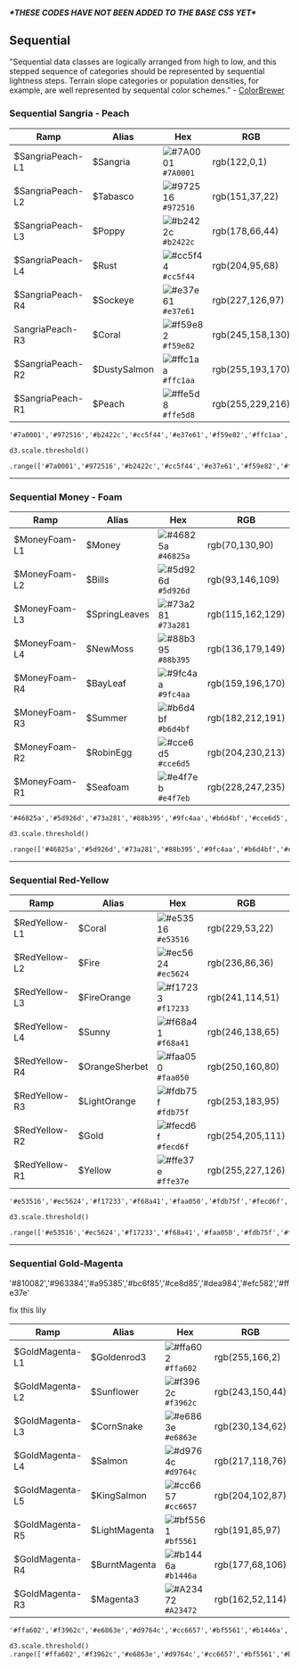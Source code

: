 ##### \*THESE CODES HAVE NOT BEEN ADDED TO THE BASE CSS YET\*

## Sequential

"Sequential data classes are logically arranged from high to low, and this stepped sequence of categories should be represented by sequential lightness steps. Terrain slope categories or population densities, for example, are well represented by sequental color schemes." - [ColorBrewer](https://web.natur.cuni.cz/~langhamr/lectures/vtfg1/mapinfo_2/barvy/colors.html)

### Sequential Sangria - Peach

| Ramp | Alias | Hex | RGB |
| --- | --- | --- | --- |
| $SangriaPeach-L1 | $Sangria | ![\#7A0001](https://placehold.it/15/7A0001/000000?text=+) `#7A0001` | rgb\(122,0,1\) |
| $SangriaPeach-L2 | $Tabasco | ![\#972516](https://placehold.it/15/972516/000000?text=+) `#972516` | rgb(151,37,22) |
| $SangriaPeach-L3 | $Poppy | ![\#b2422c](https://placehold.it/15/b2422c/000000?text=+) `#b2422c` | rgb(178,66,44) |
| $SangriaPeach-L4 | $Rust | ![\#cc5f44](https://placehold.it/15/cc5f44/000000?text=+) `#cc5f44` | rgb(204,95,68)|
| $SangriaPeach-R4 | $Sockeye | ![\#e37e61](https://placehold.it/15/e37e61/000000?text=+) `#e37e61` | rgb(227,126,97) |
| SangriaPeach-R3 | $Coral | ![\#f59e82](https://placehold.it/15/f59e82/000000?text=+) `#f59e82` | rgb(245,158,130) |
| $SangriaPeach-R2 | $DustySalmon | ![\#ffc1aa](https://placehold.it/15/ffc1aa/000000?text=+) `#ffc1aa` | rgb(255,193,170) |
| $SangriaPeach-R1 | $Peach | ![\#ffe5d8](https://placehold.it/15/ffe5d8/000000?text=+) `#ffe5d8` | rgb(255,229,216) |


```
'#7a0001','#972516','#b2422c','#cc5f44','#e37e61','#f59e82','#ffc1aa','#ffe5d8'

```

```
d3.scale.threshold()
    .range(['#7a0001','#972516','#b2422c','#cc5f44','#e37e61','#f59e82','#ffc1aa','#ffe5d8']);
```

---

### Sequential Money - Foam

| Ramp | Alias | Hex | RGB |
| --- | --- | --- | --- |
| $MoneyFoam-L1 | $Money | ![\#46825a](https://placehold.it/15/46825a/000000?text=+) `#46825a` | rgb\(70,130,90\) |
| $MoneyFoam-L2 | $Bills | ![\#5d926d](https://placehold.it/15/5d926d/000000?text=+) `#5d926d` | rgb(93,146,109) |
| $MoneyFoam-L3 | $SpringLeaves | ![\#73a281](https://placehold.it/15/73a281/000000?text=+) `#73a281` | rgb(115,162,129) |
| $MoneyFoam-L4 | $NewMoss | ![\#88b395](https://placehold.it/15/88b395/000000?text=+) `#88b395` | rgb(136,179,149) |
| $MoneyFoam-R4 | $BayLeaf | ![\#9fc4aa](https://placehold.it/15/9fc4aa/000000?text=+) `#9fc4aa` | rgb(159,196,170) |
| $MoneyFoam-R3 | $Summer | ![\#b6d4bf](https://placehold.it/15/b6d4bf/000000?text=+) `#b6d4bf` | rgb(182,212,191) |
| $MoneyFoam-R2 | $RobinEgg | ![\#cce6d5](https://placehold.it/15/cce6d5/000000?text=+) `#cce6d5` | rgb(204,230,213) |
| $MoneyFoam-R1 | $Seafoam | ![\#e4f7eb](https://placehold.it/15/e4f7eb/000000?text=+) `#e4f7eb` | rgb\(228,247,235\) |

```
'#46825a','#5d926d','#73a281','#88b395','#9fc4aa','#b6d4bf','#cce6d5','#e4f7eb'
```

```
d3.scale.threshold()
    .range(['#46825a','#5d926d','#73a281','#88b395','#9fc4aa','#b6d4bf','#cce6d5','#e4f7eb']);
```

---

### Sequential Red-Yellow

| Ramp | Alias | Hex | RGB |
| --- | --- | --- | --- |
| $RedYellow-L1 | $Coral | ![\#e53516](https://placehold.it/15/e53516/000000?text=+) `#e53516` | rgb(229,53,22) |
| $RedYellow-L2 | $Fire | ![\#ec5624](https://placehold.it/15/ec5624/000000?text=+) `#ec5624` | rgb(236,86,36) |
| $RedYellow-L3 | $FireOrange | ![\#f17233](https://placehold.it/15/f17233/000000?text=+) `#f17233` | rgb(241,114,51) |
| $RedYellow-L4 | $Sunny | ![\#f68a41](https://placehold.it/15/f68a41/000000?text=+) `#f68a41` | rgb(246,138,65) |
| $RedYellow-R4 | $OrangeSherbet | ![\#faa050](https://placehold.it/15/faa050/000000?text=+) `#faa050` | rgb(250,160,80) |
| $RedYellow-R3 | $LightOrange | ![\#fdb75f](https://placehold.it/15/fdb75f/000000?text=+) `#fdb75f` | rgb(253,183,95) |
| $RedYellow-R2 | $Gold | ![\#fecd6f](https://placehold.it/15/fecd6f/000000?text=+) `#fecd6f` | rgb(254,205,111) |
| $RedYellow-R1 | $Yellow | ![\#ffe37e](https://placehold.it/15/ffe37e/000000?text=+) `#ffe37e` | rgb(255,227,126) |

```
'#e53516','#ec5624','#f17233','#f68a41','#faa050','#fdb75f','#fecd6f','#ffe37e'

```

```
d3.scale.threshold()
    .range(['#e53516','#ec5624','#f17233','#f68a41','#faa050','#fdb75f','#fecd6f','#ffe37e']);
```

---

### Sequential Gold-Magenta 

'#810082','#963384','#a95385','#bc6f85','#ce8d85','#dea984','#efc582','#ffe37e'

fix this lily


| Ramp | Alias | Hex | RGB |
| --- | --- | --- | --- |
| $GoldMagenta-L1 | $Goldenrod3 | ![\#ffa602](https://placehold.it/15/ffa602/000000?text=+) `#ffa602` | rgb\(255,166,2\) |
| $GoldMagenta-L2 | $Sunflower | ![\#f3962c](https://placehold.it/15/f3962c/000000?text=+) `#f3962c` | rgb\(243,150,44\) |
| $GoldMagenta-L3 | $CornSnake | ![\#e6863e](https://placehold.it/15/e6863e/000000?text=+) `#e6863e` | rgb\(230,134,62\) |
| $GoldMagenta-L4 | $Salmon | ![\#d9764c](https://placehold.it/15/d9764c/000000?text=+) `#d9764c` | rgb\(217,118,76\) |
| $GoldMagenta-L5 | $KingSalmon | ![\#cc6657](https://placehold.it/15/cc6657/000000?text=+) `#cc6657` | rgb\(204,102,87\) |
| $GoldMagenta-R5 | $LightMagenta | ![\#bf5561](https://placehold.it/15/bf5561/000000?text=+) `#bf5561` | rgb\(191,85,97\) |
| $GoldMagenta-R4 | $BurntMagenta | ![\#b1446a](https://placehold.it/15/b1446a/000000?text=+) `#b1446a` | rgb\(177,68,106\) |
| $GoldMagenta-R3 | $Magenta3 | ![\#A23472](https://placehold.it/15/A23472/000000?text=+) `#A23472` | rgb\(162,52,114\) |


```html
'#ffa602','#f3962c','#e6863e','#d9764c','#cc6657','#bf5561','#b1446a','#a23472','#92207a','#810082'
```

```html
d3.scale.threshold()
.range(['#ffa602','#f3962c','#e6863e','#d9764c','#cc6657','#bf5561','#b1446a','#a23472','#92207a','#810082']);
```



